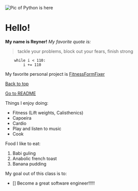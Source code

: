 ![Pic of Python is here](https://upload.wikimedia.org/wikipedia/commons/thumb/f/f8/Python_logo_and_wordmark.svg/1200px-Python_logo_and_wordmark.svg.png)
# Hello!
**My name is Reyner!** *My favorite quote is:*
> tackle your problems, block out your fears, finish strong

```
    while i < 110:
        i += 110
```

My favorite personal project is [FitnessFormFixer](https://youtu.be/WXlDG_hzE0E)

[Back to top](#Hello)

[Go to README](README.md)

Things I enjoy doing:
- Fitness (Lift weights, Calisthenics)
- Capoeira
- Cardio
- Play and listen to music
- Cook
  
Food I like to eat:
1. Babi guling 
2. Anabolic french toast
3. Banana pudding

My goal out of this class is to:
- [] Become a great software engineer!!!!!